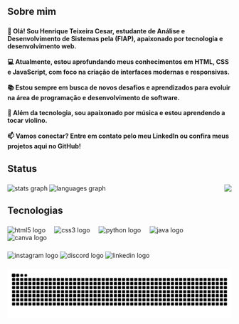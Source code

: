 <h2 align="left">Sobre mim</h2>

###

<h4 align="left">👋 Olá! Sou Henrique Teixeira Cesar, estudante de Análise e Desenvolvimento de Sistemas pela (FIAP), apaixonado por tecnologia e desenvolvimento web.<br><br>💻 Atualmente, estou aprofundando meus conhecimentos em HTML, CSS e JavaScript, com foco na criação de interfaces modernas e responsivas.<br><br>📚 Estou sempre em busca de novos desafios e aprendizados para evoluir na área de programação e desenvolvimento de software.<br><br>🎵 Além da tecnologia, sou apaixonado por música e estou aprendendo a tocar violino.<br><br>📫 Vamos conectar? Entre em contato pelo meu LinkedIn ou confira meus projetos aqui no GitHub!</h4>

###

<h2 align="left">Status</h2>

###

<div align="left">
  <img src="https://github-readme-stats.vercel.app/api?username=HenriqueTCesar&hide_title=false&hide_rank=false&show_icons=true&include_all_commits=true&count_private=true&disable_animations=false&theme=dark&locale=en&hide_border=false" height="150" alt="stats graph"  />
  <img src="https://github-readme-stats.vercel.app/api/top-langs?username=HenriqueTCesar&locale=pt-br&hide_title=false&layout=compact&card_width=320&langs_count=5&theme=dark&hide_border=false" height="150" alt="languages graph"  />
  <img align="right" height="150" src="https://media.discordapp.net/attachments/1342510508087054369/1351252496269705256/download.gif?ex=67d9b374&is=67d861f4&hm=bcb8268b990c1110230dde7371c06734787b1c920e3b27501c0e7ec2a9fa0d78&="  />
</div>

###

<h2 align="left">Tecnologias</h2>

###

<div align="left">
  <img src="https://cdn.jsdelivr.net/gh/devicons/devicon/icons/html5/html5-original.svg" height="30" alt="html5 logo"  />
  <img width="12" />
  <img src="https://cdn.jsdelivr.net/gh/devicons/devicon/icons/css3/css3-original.svg" height="30" alt="css3 logo"  />
  <img width="12" />
  <img src="https://cdn.jsdelivr.net/gh/devicons/devicon/icons/python/python-original.svg" height="30" alt="python logo"  />
  <img width="12" />
  <img src="https://skillicons.dev/icons?i=java" height="30" alt="java logo"  />
  <img width="12" />
  <img src="https://cdn.jsdelivr.net/gh/devicons/devicon/icons/canva/canva-original.svg" height="30" alt="canva logo"  />
</div>

###

<div align="left">
  <img src="https://img.shields.io/static/v1?message=Instagram&logo=instagram&label=&color=E4405F&logoColor=white&labelColor=&style=for-the-badge" height="40" alt="instagram logo"  />
  <img src="https://img.shields.io/static/v1?message=Discord&logo=discord&label=&color=7289DA&logoColor=white&labelColor=&style=for-the-badge" height="40" alt="discord logo"  />
  <img src="https://img.shields.io/static/v1?message=LinkedIn&logo=linkedin&label=&color=0077B5&logoColor=white&labelColor=&style=for-the-badge" height="40" alt="linkedin logo"  />
</div>

###

<img src="https://raw.githubusercontent.com/HenriqueTCesar/HenriqueTCesar/output/snake.svg" alt="Snake animation" />

###

##
